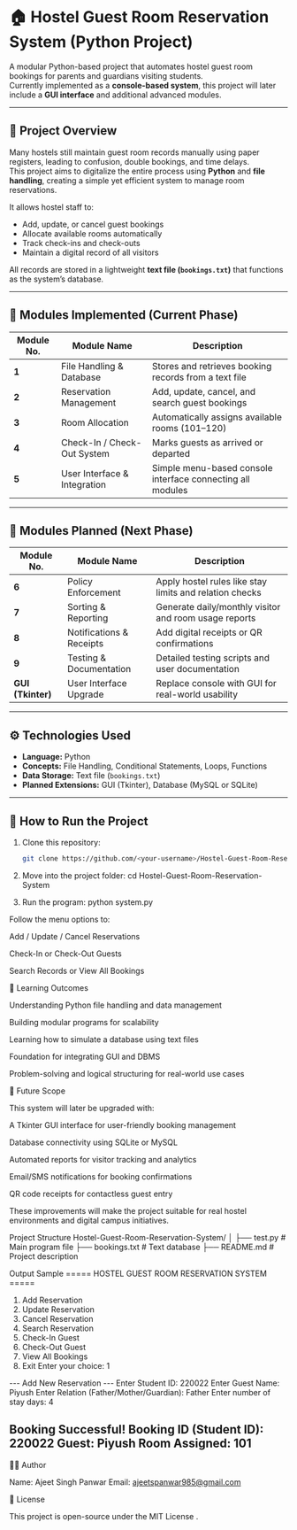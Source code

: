 # 🏠 Hostel Guest Room Reservation System (Python Project)

A modular Python-based project that automates hostel guest room bookings for parents and guardians visiting students.  
Currently implemented as a **console-based system**, this project will later include a **GUI interface** and additional advanced modules.

---

## 📌 Project Overview

Many hostels still maintain guest room records manually using paper registers, leading to confusion, double bookings, and time delays.  
This project aims to digitalize the entire process using **Python** and **file handling**, creating a simple yet efficient system to manage room reservations.

It allows hostel staff to:
- Add, update, or cancel guest bookings  
- Allocate available rooms automatically  
- Track check-ins and check-outs  
- Maintain a digital record of all visitors  

All records are stored in a lightweight **text file (`bookings.txt`)** that functions as the system’s database.

---

## 🧩 Modules Implemented (Current Phase)

| Module No. | Module Name | Description |
|-------------|--------------|--------------|
| **1** | File Handling & Database | Stores and retrieves booking records from a text file |
| **2** | Reservation Management | Add, update, cancel, and search guest bookings |
| **3** | Room Allocation | Automatically assigns available rooms (101–120) |
| **4** | Check-In / Check-Out System | Marks guests as arrived or departed |
| **5** | User Interface & Integration | Simple menu-based console interface connecting all modules |

---

## 🧩 Modules Planned (Next Phase)

| Module No. | Module Name | Description |
|-------------|--------------|--------------|
| **6** | Policy Enforcement | Apply hostel rules like stay limits and relation checks |
| **7** | Sorting & Reporting | Generate daily/monthly visitor and room usage reports |
| **8** | Notifications & Receipts | Add digital receipts or QR confirmations |
| **9** | Testing & Documentation | Detailed testing scripts and user documentation |
| **GUI (Tkinter)** | User Interface Upgrade | Replace console with GUI for real-world usability |

---

## ⚙️ Technologies Used

- **Language:** Python  
- **Concepts:** File Handling, Conditional Statements, Loops, Functions  
- **Data Storage:** Text file (`bookings.txt`)  
- **Planned Extensions:** GUI (Tkinter), Database (MySQL or SQLite)

---

## 🚀 How to Run the Project

1. Clone this repository:
   ```bash
   git clone https://github.com/<your-username>/Hostel-Guest-Room-Reservation-System.git

2. Move into the project folder:
cd Hostel-Guest-Room-Reservation-System


3. Run the program:
python system.py


Follow the menu options to:

Add / Update / Cancel Reservations

Check-In or Check-Out Guests

Search Records or View All Bookings

🧠 Learning Outcomes

Understanding Python file handling and data management

Building modular programs for scalability

Learning how to simulate a database using text files

Foundation for integrating GUI and DBMS

Problem-solving and logical structuring for real-world use cases

🌱 Future Scope

This system will later be upgraded with:

A Tkinter GUI interface for user-friendly booking management

Database connectivity using SQLite or MySQL

Automated reports for visitor tracking and analytics

Email/SMS notifications for booking confirmations

QR code receipts for contactless guest entry

These improvements will make the project suitable for real hostel environments and digital campus initiatives.

Project Structure
Hostel-Guest-Room-Reservation-System/
│
├── test.py # Main program file
├── bookings.txt # Text database
├── README.md # Project description 

Output Sample
===== HOSTEL GUEST ROOM RESERVATION SYSTEM =====
1. Add Reservation
2. Update Reservation
3. Cancel Reservation
4. Search Reservation
5. Check-In Guest
6. Check-Out Guest
7. View All Bookings
8. Exit
Enter your choice: 1

--- Add New Reservation ---
Enter Student ID: 220022
Enter Guest Name: Piyush
Enter Relation (Father/Mother/Guardian): Father
Enter number of stay days: 4

 Booking Successful!
Booking ID (Student ID): 220022
Guest: Piyush
Room Assigned: 101
----------------------------

👨‍💻 Author

Name: Ajeet Singh Panwar 
Email: ajeetspanwar985@gmail.com

🪪 License

This project is open-source under the MIT License
.

